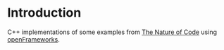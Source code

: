# Introduction

C++ implementations of some examples from [The Nature of Code](https://natureofcode.com/) using [openFrameworks](https://openframeworks.cc/).
